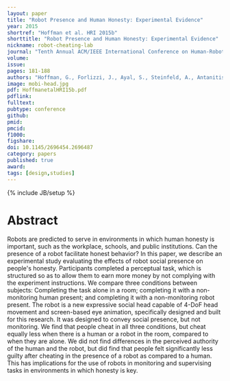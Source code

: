 ```yaml
---
layout: paper
title: "Robot Presence and Human Honesty: Experimental Evidence"
year: 2015
shortref: "Hoffman et al. HRI 2015b"
shorttitle: "Robot Presence and Human Honesty: Experimental Evidence"
nickname: robot-cheating-lab
journal: "Tenth Annual ACM/IEEE International Conference on Human-Robot Interaction (HRI)"
volume: 
issue: 
pages: 181-188
authors: "Hoffman, G., Forlizzi, J., Ayal, S., Steinfeld, A., Antanitis, J., Hochman, G., Hochendoner, & Finkenaur, J."
image: mobi-head.jpg
pdf: HoffmanetalHRI15b.pdf
pdflink:
fulltext: 
pubtype: conference
github: 
pmid:  
pmcid: 
f1000: 
figshare: 
doi: 10.1145/2696454.2696487
category: papers
published: true
award: 
tags: [design,studies]
---
```

{% include JB/setup %}

# Abstract 

Robots are predicted to serve in environments in which human honesty is important, such as the workplace, schools, and public institutions. Can the presence of a robot facilitate honest behavior? In this paper, we describe an experimental study evaluating the effects of robot social presence on people's honesty. Participants completed a perceptual task, which is structured so as to allow them to earn more money by not complying with the experiment instructions. We compare three conditions between subjects: Completing the task alone in a room; completing it with a non-monitoring human present; and completing it with a non-monitoring robot present. The robot is a new expressive social head capable of 4-DoF head movement and screen-based eye animation, specifically designed and built for this research. It was designed to convey social presence, but not monitoring. We find that people cheat in all three conditions, but cheat equally less when there is a human or a robot in the room, compared to when they are alone. We did not find differences in the perceived authority of the human and the robot, but did find that people felt significantly less guilty after cheating in the presence of a robot as compared to a human. This has implications for the use of robots in monitoring and supervising tasks in environments in which honesty is key.

